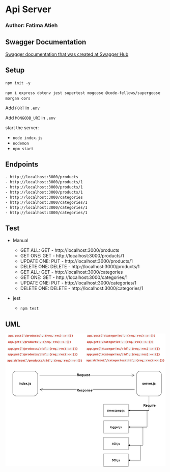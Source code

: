 # Api Server

### Author: Fatima Atieh


## Swagger Documentation

[Swagger documentation that was created at Swagger Hub](https://app.swaggerhub.com/apis/fati-ma/api-server/0.1#/)


## Setup

`npm init -y`

`npm i express dotenv jest supertest mogoose @code-fellows/supergoose  morgan cors`

Add `PORT` in `.env`

Add `MONGODB_URI` in `.env`

start the server:
  - `node index.js`
  - `nodemon`
  - `npm start`


## Endpoints

    - http://localhost:3000/products
    - http://localhost:3000/products/1
    - http://localhost:3000/products/1
    - http://localhost:3000/products/1
    - http://localhost:3000/categories
    - http://localhost:3000/categories/1
    - http://localhost:3000/categories/1
    - http://localhost:3000/categories/1


## Test

  - Manual
    - GET ALL: GET - http://localhost:3000/products
    - GET ONE: GET - http://localhost:3000/products/1
    - UPDATE ONE: PUT - http://localhost:3000/products/1
    - DELETE ONE: DELETE - http://localhost:3000/products/1
    - GET ALL: GET - http://localhost:3000/categories
    - GET ONE: GET - http://localhost:3000/categories/1
    - UPDATE ONE: PUT - http://localhost:3000/categories/1
    - DELETE ONE: DELETE - http://localhost:3000/categories/1

  - jest
    - `npm test`



## UML     

![api-class7](img/api-server-2.png)

